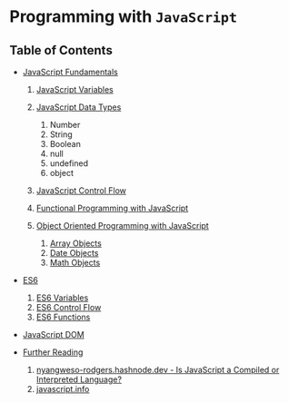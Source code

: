 # Programming with `JavaScript`

## Table of Contents

- [JavaScript Fundamentals](https://github.com/nyangweso-rodgers/JavaScript_Projects/tree/main/JavaScript_Fundamentals)
     1. [JavaScript Variables](https://github.com/nyangweso-rodgers/Programming-with-JavaScript/tree/main/JavaScript-Fundamentals/JavaScript-Variables)
     2. [JavaScript Data Types](https://github.com/nyangweso-rodgers/Programming-with-JavaScript/tree/main/JavaScript-Fundamentals/JavaScript-Data-Types)
        1. Number
        2. String
        3. Boolean
        4. null
        5. undefined
        6. object

     3. [JavaScript Control Flow]()
     4. [Functional Programming with JavaScript](https://github.com/nyangweso-rodgers/Programming-with-JavaScript/tree/main/JavaScript-Fundamentals/Functional-Programming-in-JS)
     5. [Object Oriented Programming with JavaScript](https://github.com/nyangweso-rodgers/Programming-with-JavaScript/tree/main/JavaScript-Fundamentals/OOP)
        1. [Array Objects](https://github.com/nyangweso-rodgers/Programming-with-JavaScript/tree/main/JavaScript-Fundamentals/OOP/Array-Objects)
        2. [Date Objects](https://github.com/nyangweso-rodgers/Programming-with-JavaScript/tree/main/JavaScript-Fundamentals/OOP/Date-Objects)
        3. [Math Objects](https://github.com/nyangweso-rodgers/Programming-with-JavaScript/tree/main/JavaScript-Fundamentals/OOP/Math-Objects)

- [ES6](https://github.com/nyangweso-rodgers/Programming-with-JavaScript/tree/main/ES6-Fundamentals)
   1. [ES6 Variables](https://github.com/nyangweso-rodgers/Programming-with-JavaScript/tree/main/ES6-Fundamentals/ES6-Variables)
   2. [ES6 Control Flow](https://github.com/nyangweso-rodgers/Programming-with-JavaScript/tree/main/ES6-Fundamentals/ES6-Control-Flow)
   3. [ES6 Functions](https://github.com/nyangweso-rodgers/Programming-with-JavaScript/tree/main/ES6-Fundamentals/ES6-Functions)

- [JavaScript DOM](https://github.com/nyangweso-rodgers/Programming-with-JavaScript/tree/main/JavaScript-DOM)


- [Further Reading]()
   1. [nyangweso-rodgers.hashnode.dev - Is JavaScript a Compiled or Interpreted Language?](https://nyangweso-rodgers.hashnode.dev/javascript-series-part-1-is-javascript-a-compiled-or-interpreted-language)
   2. [javascript.info](https://javascript.info/)